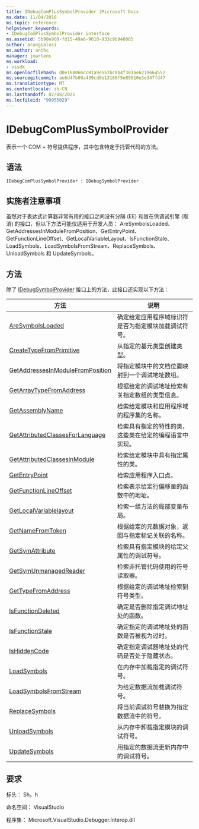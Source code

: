 ```yaml
---
title: IDebugComPlusSymbolProvider |Microsoft Docs
ms.date: 11/04/2016
ms.topic: reference
helpviewer_keywords:
- IDebugComPlusSymbolProvider interface
ms.assetid: 5b98e908-fd15-49a6-9010-933c9b948085
author: acangialosi
ms.author: anthc
manager: jmartens
ms.workload:
- vssdk
ms.openlocfilehash: d0e168066cc01a9e557bc0b4f301ae6218664552
ms.sourcegitcommit: ae6d47b09a439cd0e13180f5e89510e3e347fd47
ms.translationtype: MT
ms.contentlocale: zh-CN
ms.lasthandoff: 02/08/2021
ms.locfileid: "99955029"
---
```

# <a name="idebugcomplussymbolprovider"></a>IDebugComPlusSymbolProvider
表示一个 COM + 符号提供程序，其中包含特定于托管代码的方法。

## <a name="syntax"></a>语法

```
IDebugComPlusSymbolProvider : IDebugSymbolProvider
```

## <a name="notes-for-implementers"></a>实施者注意事项
 虽然对于表达式计算器非常有用的接口之间没有分隔 (EE) 和旨在供调试引擎 (取消) 的接口，但以下方法可能仅适用于开发人员： AreSymbolsLoaded、GetAddressesInModuleFromPosition、GetEntryPoint、GetFunctionLineOffset、GetLocalVariableLayout、IsFunctionStale、LoadSymbols、LoadSymbolsFromStream、ReplaceSymbols、UnloadSymbols 和 UpdateSymbols。

## <a name="methods"></a>方法
 除了 [IDebugSymbolProvider](../../../extensibility/debugger/reference/idebugsymbolprovider.md) 接口上的方法，此接口还实现以下方法：

|方法|说明|
|------------|-----------------|
|[AreSymbolsLoaded](../../../extensibility/debugger/reference/idebugcomplussymbolprovider-aresymbolsloaded.md)|确定给定应用程序域标识符是否为指定模块加载调试符号。|
|[CreateTypeFromPrimitive](../../../extensibility/debugger/reference/idebugcomplussymbolprovider-createtypefromprimitive.md)|从指定的基元类型创建类型。|
|[GetAddressesInModuleFromPosition](../../../extensibility/debugger/reference/idebugcomplussymbolprovider-getaddressesinmodulefromposition.md)|将指定模块中的文档位置映射到一个调试地址数组。|
|[GetArrayTypeFromAddress](../../../extensibility/debugger/reference/idebugcomplussymbolprovider-getarraytypefromaddress.md)|根据给定的调试地址检索有关指定数组的类型信息。|
|[GetAssemblyName](../../../extensibility/debugger/reference/idebugcomplussymbolprovider-getassemblyname.md)|检索给定模块和应用程序域的程序集的名称。|
|[GetAttributedClassesForLanguage](../../../extensibility/debugger/reference/idebugcomplussymbolprovider-getattributedclassesforlanguage.md)|检索具有指定的特性的类，这些类在给定的编程语言中实现。|
|[GetAttributedClassesinModule](../../../extensibility/debugger/reference/idebugcomplussymbolprovider-getattributedclassesinmodule.md)|检索给定模块中具有指定属性的类。|
|[GetEntryPoint](../../../extensibility/debugger/reference/idebugcomplussymbolprovider-getentrypoint.md)|检索应用程序入口点。|
|[GetFunctionLineOffset](../../../extensibility/debugger/reference/idebugcomplussymbolprovider-getfunctionlineoffset.md)|检索表示给定行偏移量的函数中的地址。|
|[GetLocalVariablelayout](../../../extensibility/debugger/reference/idebugcomplussymbolprovider-getlocalvariablelayout.md)|检索一组方法的局部变量布局。|
|[GetNameFromToken](../../../extensibility/debugger/reference/idebugcomplussymbolprovider-getnamefromtoken.md)|根据给定的元数据对象，返回与指定标记关联的名称。|
|[GetSymAttribute](../../../extensibility/debugger/reference/idebugcomplussymbolprovider-getsymattribute.md)|检索具有指定模块的给定父属性的调试符号。|
|[GetSymUnmanagedReader](../../../extensibility/debugger/reference/idebugcomplussymbolprovider-getsymunmanagedreader.md)|检索非托管代码使用的符号读取器。|
|[GetTypeFromAddress](../../../extensibility/debugger/reference/idebugcomplussymbolprovider-gettypefromaddress.md)|根据给定的调试地址检索到符号类型。|
|[IsFunctionDeleted](../../../extensibility/debugger/reference/idebugcomplussymbolprovider-isfunctiondeleted.md)|确定是否删除指定调试地址处的函数。|
|[IsFunctionStale](../../../extensibility/debugger/reference/idebugcomplussymbolprovider-isfunctionstale.md)|确定指定的调试地址处的函数是否被视为过时。|
|[IsHiddenCode](../../../extensibility/debugger/reference/idebugcomplussymbolprovider-ishiddencode.md)|确定指定调试器地址处的代码是否处于隐藏状态。|
|[LoadSymbols](../../../extensibility/debugger/reference/idebugcomplussymbolprovider-loadsymbols.md)|在内存中加载指定的调试符号。|
|[LoadSymbolsFromStream](../../../extensibility/debugger/reference/idebugcomplussymbolprovider-loadsymbolsfromstream.md)|为给定数据流加载调试符号。|
|[ReplaceSymbols](../../../extensibility/debugger/reference/idebugcomplussymbolprovider-replacesymbols.md)|将当前调试符号替换为指定数据流中的符号。|
|[UnloadSymbols](../../../extensibility/debugger/reference/idebugcomplussymbolprovider-unloadsymbols.md)|从内存中卸载指定模块的调试符号。|
|[UpdateSymbols](../../../extensibility/debugger/reference/idebugcomplussymbolprovider-updatesymbols.md)|用指定的数据流更新内存中的调试符号。|

## <a name="requirements"></a>要求
 标头： Sh。h

 命名空间： VisualStudio

 程序集： Microsoft.VisualStudio.Debugger.Interop.dll
